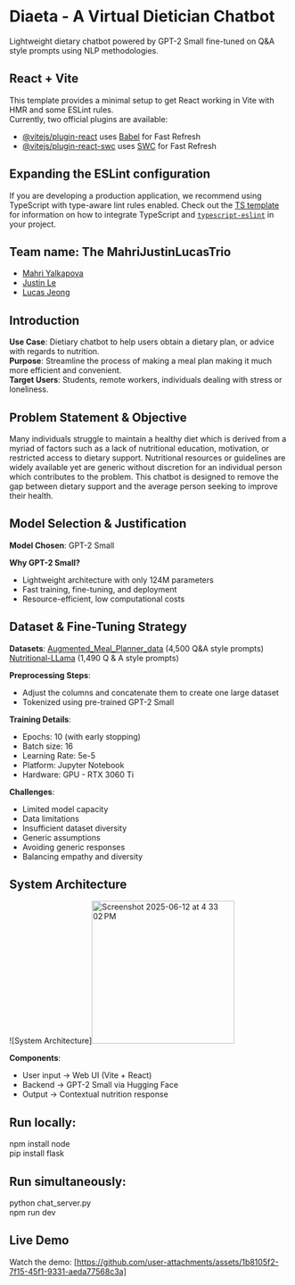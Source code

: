 # Diaeta - A Virtual Dietician Chatbot
Lightweight dietary chatbot powered by GPT-2 Small fine-tuned on Q&A style prompts using NLP methodologies.

## React + Vite
This template provides a minimal setup to get React working in Vite with HMR and some ESLint rules.  
Currently, two official plugins are available:
- [@vitejs/plugin-react](https://github.com/vitejs/vite-plugin-react/blob/main/packages/plugin-react) uses [Babel](https://babeljs.io/) for Fast Refresh
- [@vitejs/plugin-react-swc](https://github.com/vitejs/vite-plugin-react/blob/main/packages/plugin-react-swc) uses [SWC](https://swc.rs/) for Fast Refresh

## Expanding the ESLint configuration
If you are developing a production application, we recommend using TypeScript with type-aware lint rules enabled. Check out the [TS template](https://github.com/vitejs/vite/tree/main/packages/create-vite/template-react-ts) for information on how to integrate TypeScript and [`typescript-eslint`](https://typescript-eslint.io) in your project.

## Team name: The MahriJustinLucasTrio
- [Mahri Yalkapova](https://github.com/MahriYalkapova)
- [Justin Le](https://github.com/aujustin14)
- [Lucas Jeong](https://github.com/ljeong072)

## Introduction
**Use Case**: Dietiary chatbot to help users obtain a dietary plan, or advice with regards to nutrition.  
**Purpose**: Streamline the process of making a meal plan making it much more efficient and convenient.  
**Target Users**: Students, remote workers, individuals dealing with stress or loneliness.

## Problem Statement & Objective
Many individuals struggle to maintain a healthy diet which is derived from a myriad of factors such as a lack of nutritional education, motivation, or restricted access to dietary support. Nutritional resources or guidelines are widely available yet are generic without discretion for an individual person which contributes to the problem. This chatbot is designed to remove the gap between dietary support and the average person seeking to improve their health.

## Model Selection & Justification
**Model Chosen**: GPT-2 Small

**Why GPT-2 Small?**
- Lightweight architecture with only 124M parameters 
- Fast training, fine-tuning, and deployment
- Resource-efficient, low computational costs

## Dataset & Fine-Tuning Strategy
**Datasets**: 
[Augmented_Meal_Planner_data](https://huggingface.co/datasets/sridhar52/Augmented_Meal_Planner_data) (4,500 Q&A style prompts)
[Nutritional-LLama](https://huggingface.co/datasets/Tom158/Nutritional-LLama) (1,490 Q & A style prompts)

**Preprocessing Steps**:
- Adjust the columns and concatenate them to create one large dataset
- Tokenized using pre-trained GPT-2 Small

**Training Details**:
- Epochs: 10 (with early stopping)
- Batch size: 16
- Learning Rate: 5e-5
- Platform: Jupyter Notebook
- Hardware: GPU - RTX 3060 Ti

**Challenges**:
- Limited model capacity
- Data limitations
- Insufficient dataset diversity
- Generic assumptions
- Avoiding generic responses
- Balancing empathy and diversity

## System Architecture
![System Architecture]<img width="256" alt="Screenshot 2025-06-12 at 4 33 02 PM" src="https://github.com/user-attachments/assets/327a25a7-9b76-412f-aeec-68e4f6f25b24"/>

**Components**:
- User input → Web UI (Vite + React)
- Backend → GPT-2 Small via Hugging Face
- Output → Contextual nutrition response

## Run locally:  
npm install node  
pip install flask  

## Run simultaneously:  
python chat_server.py  
npm run dev

## Live Demo
Watch the demo: [https://github.com/user-attachments/assets/1b8105f2-7f15-45f1-9331-aeda77568c3a]
